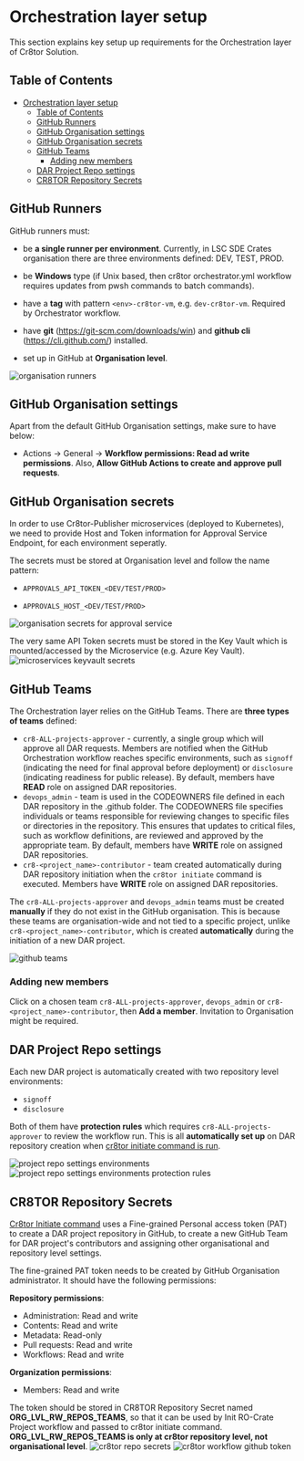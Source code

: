 # Orchestration layer setup

This section explains key setup up requirements for the Orchestration layer of Cr8tor Solution.

## Table of Contents

- [Orchestration layer setup](#orchestration-layer-setup)
  - [Table of Contents](#table-of-contents)
  - [GitHub Runners](#github-runners)
  - [GitHub Organisation settings](#github-organisation-settings)
  - [GitHub Organisation secrets](#github-organisation-secrets)
  - [GitHub Teams](#github-teams)
    - [Adding new members](#adding-new-members)
  - [DAR Project Repo settings](#dar-project-repo-settings)
  - [CR8TOR Repository Secrets](#cr8tor-repository-secrets)

## GitHub Runners

GitHub runners must:

- be **a single runner per environment**. Currently, in LSC SDE Crates organisation there are three environments defined: DEV, TEST, PROD.

- be **Windows** type (if Unix based, then cr8tor orchestrator.yml workflow requires updates from pwsh commands to batch commands).

- have a **tag** with pattern `<env>-cr8tor-vm`, e.g. `dev-cr8tor-vm`. Required by Orchestrator workflow.

- have **git** (<https://git-scm.com/downloads/win>) and **github cli** (<https://cli.github.com/>) installed.

- set up in GitHub at **Organisation level**.

![organisation runners](./../assets/screenshots/organisation_runners.png)

## GitHub Organisation settings

Apart from the default GitHub Organisation settings, make sure to have below:

- Actions -> General -> **Workflow permissions: Read ad write permissions**. Also, **Allow GitHub Actions to create and approve pull requests**.

## GitHub Organisation secrets

In order to use Cr8tor-Publisher microservices (deployed to Kubernetes), we need to provide Host and Token information for Approval Service Endpoint, for each environment seperatly.

The secrets must be stored at Organisation level and follow the name pattern:

- `APPROVALS_API_TOKEN_<DEV/TEST/PROD>`

- `APPROVALS_HOST_<DEV/TEST/PROD>`

![organisation secrets for approval service](./../assets/screenshots/organisation_environments_secrets.png)

The very same API Token secrets must be stored in the Key Vault which is mounted/accessed by the Microservice (e.g. Azure Key Vault).
![microservices keyvault secrets](./../assets/screenshots/microapps_kv_secrets.png)

## GitHub Teams

The Orchestration layer relies on the GitHub Teams. There are **three types of teams** defined:

- `cr8-ALL-projects-approver` - currently, a single group which will approve all DAR requests. Members are notified when the GitHub Orchestration workflow reaches specific environments, such as `signoff` (indicating the need for final approval before deployment) or `disclosure` (indicating readiness for public release). By default, members have **READ** role on assigned DAR repositories.
- `devops_admin` - team is used in the CODEOWNERS file defined in each DAR repository in the .github folder. The CODEOWNERS file specifies individuals or teams responsible for reviewing changes to specific files or directories in the repository. This ensures that updates to critical files, such as workflow definitions, are reviewed and approved by the appropriate team. By default, members have **WRITE** role on assigned DAR repositories.
- `cr8-<project_name>-contributor` - team created automatically during DAR repository initiation when the `cr8tor initiate` command is executed. Members have **WRITE** role on assigned DAR repositories.

The `cr8-ALL-projects-approver` and `devops_admin` teams must be created **manually** if they do not exist in the GitHub organisation. This is because these teams are organisation-wide and not tied to a specific project, unlike `cr8-<project_name>-contributor`, which is created **automatically** during the initiation of a new DAR project.

![github teams](./../assets/screenshots/github_teams.png)

### Adding new members

Click on a chosen team `cr8-ALL-projects-approver`, `devops_admin` or `cr8-<project_name>-contributor`, then **Add a member**. Invitation to Organisation might be required.

## DAR Project Repo settings

Each new DAR project is automatically created with two repository level environments:

- `signoff`
- `disclosure`

Both of them have **protection rules** which requires `cr8-ALL-projects-approver` to review the workflow run.
This is all **automatically set up** on DAR repository creation when [cr8tor initiate command is run](./../user-guide/create-new-dar-project.md).

![project repo settings environments](./../assets/screenshots/project_repo_settings_env.png)
![project repo settings environments protection rules](./../assets/screenshots/project_repo_settings_env_rules.png)

## CR8TOR Repository Secrets

[Cr8tor Initiate command](./../cr8tor-cli/commands.md#initiate-project) uses a Fine-grained Personal access token (PAT) to create a DAR project repository in GitHub, to create a new GitHub Team for DAR project's contributors and assigning other organisational and repository level settings.

The fine-grained PAT token needs to be created by GitHub Organisation administrator. It should have the following permissions:

**Repository permissions**:

- Administration: Read and write
- Contents: Read and write
- Metadata: Read-only
- Pull requests: Read and write
- Workflows: Read and write

**Organization permissions**:

- Members: Read and write

The token should be stored in CR8TOR Repository Secret named **ORG_LVL_RW_REPOS_TEAMS**, so that it can be used by Init RO-Crate Project workflow and passed to cr8tor initiate command. **ORG_LVL_RW_REPOS_TEAMS is only at cr8tor repository level, not organisational level**.
![cr8tor repo secrets](./../assets/screenshots/cr8tor_repo_secrets.png)
![cr8tor workflow github token](./../assets/screenshots/cr8tor_workflow_init_token.png)
